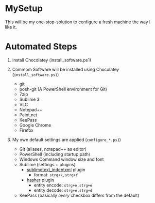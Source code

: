 MySetup
=======

This will be my one-stop-solution to configure a fresh machine the way I like it.


Automated Steps
===============

 1. Install Chocolatey (install_software.ps1)
 2. Commom Software will be installed using Chocolatey (`install_software.ps1`)
	* git
	* posh-git (A PowerShell environment for Git)
	* 7zip
	* Sublime 3
	* VLC
	* Notepad++
	* Paint.net
	* KeePass
	* Google Chrome
	* Firefox

 3. My own default settings are applied (`configure_*.ps1`)
 	* Git (aliases, notepad++ as editor)
 	* PowerShell (including startup path)
 	* Windows Command window size and font
 	* Sublime (settings + plugins)
		* [sublimetext_indentxml](https://github.com/alek-sys/sublimetext_indentxml) plugin
			* format: `strg+k,strg+f`
		* [hasher](https://github.com/dangelov/hasher) plugin
			* entity encode: `strg+e,strg+e`
			* entity decode: `strg+e,strg+d`
 	* KeePass (basically _every_ checkbox differs from the default)
